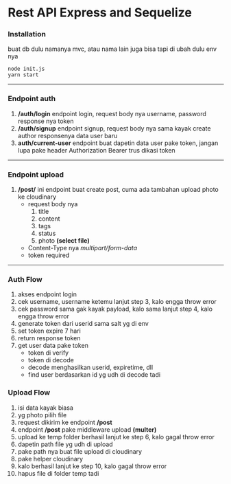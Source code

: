 # Rest API Express and Sequelize

### Installation

buat db dulu namanya mvc, atau nama lain juga bisa tapi di ubah dulu env nya
```
node init.js
yarn start
```
<hr />

### Endpoint auth
1. __/auth/login__ 
    endpoint login, request body nya username, password
    response nya token
2. __/auth/signup__
    endpoint signup, request body nya sama kayak create author
    responsenya data user baru
3. __auth/current-user__
    endpoint buat dapetin data user pake token, jangan lupa pake header
    Authorization Bearer trus dikasi token

<hr />

### Endpoint upload
1. __/post/__
    ini  endpoint buat create post, cuma ada tambahan upload photo ke cloudinary
    - request body nya
        1. title
        2. content
        3. tags
        4. status
        5. photo __(select file)__
    - Content-Type nya *multipart/form-data*
    - token required

<hr />

### Auth Flow
1. akses endpoint login
2. cek username, username ketemu lanjut step 3, kalo engga throw error
3. cek password sama gak kayak payload, kalo sama lanjut step 4, kalo engga throw error
4. generate token dari userid sama salt yg di env
5. set token expire 7 hari
6. return response token
7. get user data pake token
    - token di verify
    - token di decode
    - decode menghasilkan userid, expiretime, dll
    - find user berdasarkan id yg udh di decode tadi

### Upload Flow
1. isi data kayak biasa
2. yg photo pilih file
3. request dikirim ke endpoint __/post__
4. endpoint __/post__ pake middleware upload __(multer)__
5. upload ke temp folder berhasil lanjut ke step 6, kalo gagal throw error
6. dapetin path file yg udh di upload
7. pake path nya buat file upload di cloudinary
8. pake helper cloudinary
9. kalo berhasil lanjut ke step 10, kalo gagal throw error
10. hapus file di folder temp tadi

